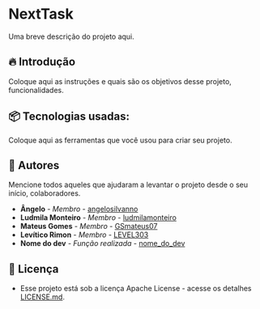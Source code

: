 # NextTask
Uma breve descrição do projeto aqui.

## 🔥 Introdução

Coloque aqui as instruções e quais são os objetivos desse projeto, funcionalidades.

## 📦 Tecnologias usadas:

Coloque aqui as ferramentas que você usou para criar seu projeto.

## 👷 Autores

Mencione todos aqueles que ajudaram a levantar o projeto desde o seu início, colaboradores.

* **Ângelo** - *Membro* - [angelosilvanno](https://github.com/angelosilvanno)
* **Ludmila Monteiro** - *Membro* - [ludmilamonteiro](https://github.com/LudmilaMonteiro)
* **Mateus Gomes** - *Membro* - [GSmateus07](https://github.com/GSmateus07)
* **Levítico Rimon** - *Membro* - [LEVEL303](https://github.com/LEVEL303)
* **Nome do dev** - *Função realizada* - [nome_do_dev](https://github.com/link_do_Perfil)

## 📄 Licença

* Esse projeto está sob a licença Apache License - acesse os detalhes [LICENSE.md](https://github.com/angelosilvanno/gerenciadortarefas/tree/main?tab=Apache-2.0-1-ov-file).
